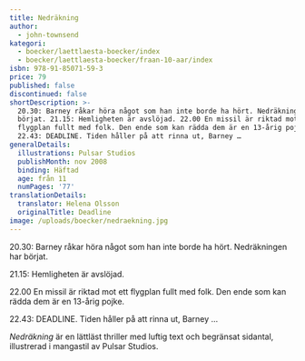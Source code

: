 ```yaml
---
title: Nedräkning
author:
  - john-townsend
kategori:
  - boecker/laettlaesta-boecker/index
  - boecker/laettlaesta-boecker/fraan-10-aar/index
isbn: 978-91-85071-59-3
price: 79
published: false
discontinued: false
shortDescription: >-
  20.30: Barney råkar höra något som han inte borde ha hört. Nedräkningen har
  börjat. 21.15: Hemligheten är avslöjad. 22.00 En missil är riktad mot ett
  flygplan fullt med folk. Den ende som kan rädda dem är en 13-årig pojke.
  22.43: DEADLINE. Tiden håller på att rinna ut, Barney …
generalDetails:
  illustrations: Pulsar Studios
  publishMonth: nov 2008
  binding: Häftad
  age: från 11
  numPages: '77'
translationDetails:
  translator: Helena Olsson
  originalTitle: Deadline
image: /uploads/boecker/nedraekning.jpg
---
```

20.30: Barney råkar höra något som han inte borde ha hört. Nedräkningen har börjat.  
  
21.15: Hemligheten är avslöjad.  
  
22.00 En missil är riktad mot ett flygplan fullt med folk. Den ende som kan rädda dem är en 13-årig pojke.  
  
22.43: DEADLINE. Tiden håller på att rinna ut, Barney …  
  
_Nedräkning_ är en lättläst thriller med luftig text och begränsat sidantal, illustrerad i mangastil av Pulsar Studios.
